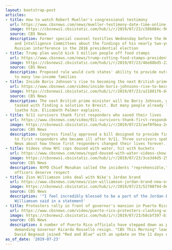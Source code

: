 ```yaml
---
layout: bootstrap-post
articles:
- title: How to watch Robert Mueller's congressional testimony
  url: https://www.cbsnews.com/news/mueller-testimony-date-time-online-live-stream-information-as-special-counsel-testifies-wednesday/
  image: https://cbsnews1.cbsistatic.com/hub/i/r/2019/07/23/c586084c-9065-4f87-b673-663ede2ccc0c/thumbnail/1200x630/afcd1c93fe4fc3000f957a3987fa430d/gettyimages-1146859163.jpg
  source: CBS News
  description: Former special counsel testifies Wednesday before the House Judiciary
    and Intelligence Committees about the findings of his nearly two-year probe into
    Russian interference in the 2016 presidential election
- title: Trump plan would kick 3 million people off food stamps
  url: https://www.cbsnews.com/news/trump-cutting-food-stamps-president-plan-would-kick-millions-off-food-stamps-with-proposed-tanf-change-2019-07-23/
  image: https://cbsnews2.cbsistatic.com/hub/i/r/2019/07/23/46e88bd5-2245-4132-8c12-1b864191add1/thumbnail/1200x630/0e5f96ed4cfce625fb3aed9669c65ed7/gettyimages-108970264.jpg
  source: CBS News
  description: Proposed rule would curb states' ability to provide nutrition assistance
    to many low-income families
- title: Inside Boris Johnson's rise to becoming the next British prime minister
  url: https://www.cbsnews.com/video/inside-boris-johnsons-rise-to-becoming-the-next-british-prime-minister/
  image: https://cbsnews1.cbsistatic.com/hub/i/r/2019/07/23/a21881f6-d48d-4ff5-8d6b-59ceeafc1c44/thumbnail/1200x630/c9b7198bff60929a2dc53502132bb428/0723-en-borisjohnson-palmer-1896888-640x360.jpg
  source: CBS News
  description: The next British prime minister will be Boris Johnson, who will be
    tasked with finding a solution to Brexit. But many people already love him or
    loathe him. Elizabeth Palmer explains.
- title: 9/11 survivors thank first responders who saved their lives
  url: https://www.cbsnews.com/video/911-survivors-thank-first-responders-who-saved-their-lives/
  image: https://cbsnews3.cbsistatic.com/hub/i/r/2019/07/23/aef0f6ea-2e45-4fdf-ab12-7a947cb6ae31/thumbnail/1200x630/50014f73c34dbd7f5926814cf233beb7/0723-en-firstresponder-odonnell-1896880-640x360.jpg
  source: CBS News
  description: Congress finally approved a bill designed to provide financial support
    to first responders who became ill after 9/11. Three survivors spoke with CBS
    News about how those first responders changed their lives forever.
- title: Videos show NYC cops doused with water, hit with buckets
  url: https://www.cbsnews.com/news/nypd-doused-with-water-videos-show-water-thrown-on-nyc-cops-being-attacked-with-buckets-harlem-2019-07-23/
  image: https://cbsnews1.cbsistatic.com/hub/i/r/2019/07/23/3ce3d4d5-2582-4db8-b479-70f71c78b1e7/thumbnail/1200x630/64f04399e008680769a21a3566bb66a7/untitled-collage-12.jpg
  source: CBS News
  description: NYPD Chief Monahan called the incidents "reprehensible," and said his
    officers deserve respect
- title: Zion Williamson inks deal with Nike's Jordan brand
  url: https://www.cbsnews.com/news/zion-williamson-jordan-brand-new-orleans-pelicans-nba-star-inks-deal-2019-07-23/
  image: https://cbsnews2.cbsistatic.com/hub/i/r/2019/07/23/52708f94-0ea6-42ca-af1b-b02e1557ccaa/thumbnail/1200x630/8ac098076461ae7d8d8af3b4cb939601/ap-19187143697915.jpg
  source: CBS News
  description: '"I feel incredibly blessed to be a part of the Jordan Brand family,"
    Williamson said in a statement'
- title: Protesters rally in front of governor's mansion in Puerto Rico
  url: https://www.cbsnews.com/video/puerto-rico-protesters-clashing-with-police-as-thousands-continue-their-push-to-out-governor-ricardo-rossello/
  image: https://cbsnews2.cbsistatic.com/hub/i/r/2019/07/23/b8cbf397-b14a-4d0f-b0a3-2cf2e4aceb04/thumbnail/1200x630/8406b3900ecf69188440d10ec7aee22e/cbsn-fusion-puerto-rico-protesters-clashing-with-police-as-thousands-continue-their-push-to-out-governor-ricardo.jpg
  source: CBS News
  description: A number of Puerto Rico officials have stepped down as protests intensify
    demanding Governor Ricardo Rosselló resign. "CBS This Morning" lead national correspondent
    David Begnaud joined "Red and Blue" with an update on the 11 days of protests.
as_of_date: '2019-07-23'
---
```


